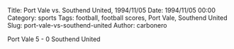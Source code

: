 Title: Port Vale vs. Southend United, 1994/11/05
Date: 1994/11/05 00:00
Category: sports
Tags: football, football scores, Port Vale, Southend United
Slug: port-vale-vs-southend-united
Author: carbonero


Port Vale 5 - 0 Southend United
